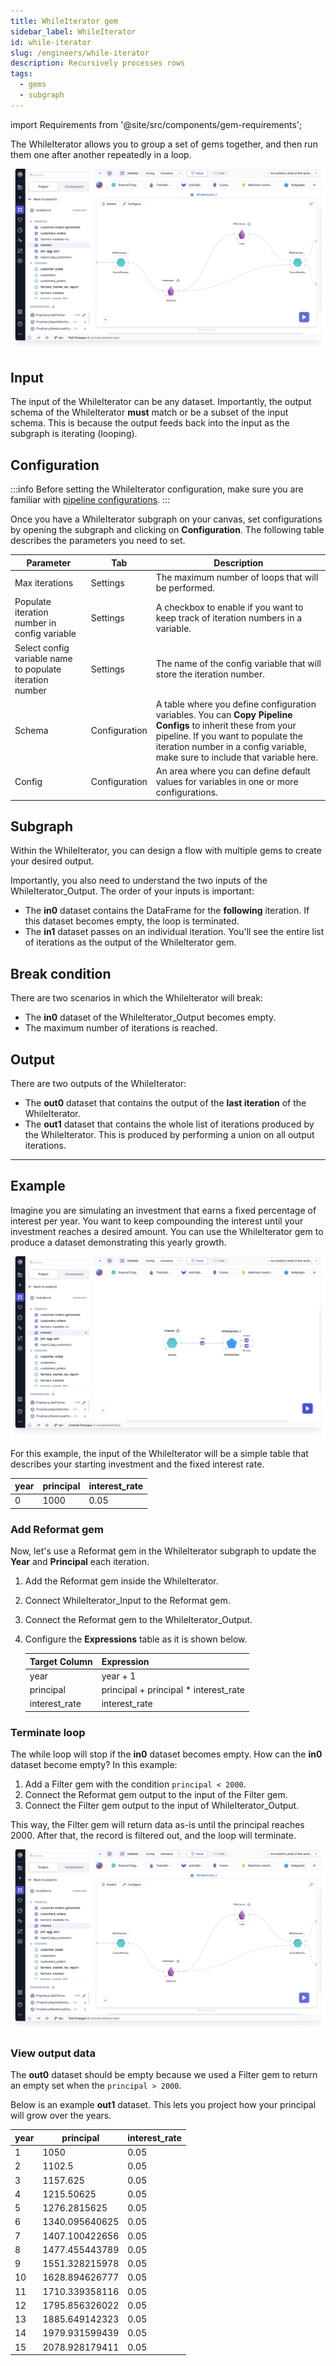 ```yaml
---
title: WhileIterator gem
sidebar_label: WhileIterator
id: while-iterator
slug: /engineers/while-iterator
description: Recursively processes rows
tags:
  - gems
  - subgraph
---
```


import Requirements from '@site/src/components/gem-requirements';

<Requirements
  python_package_name="ProphecySparkAlteryxPython"
  python_package_version="0.0.1"
  scala_package_name=""
  scala_package_version=""
  scala_lib=""
  python_lib=""
  uc_single="14.3+"
  uc_shared="14.3+"
  livy="Not Supported"
/>

The WhileIterator allows you to group a set of gems together, and then run them one after another repeatedly in a loop.

![WhileIterator](img/while-iterator.png)

## Input

The input of the WhileIterator can be any dataset. Importantly, the output schema of the WhileIterator **must** match or be a subset of the input schema. This is because the output feeds back into the input as the subgraph is iterating (looping).

## Configuration

:::info
Before setting the WhileIterator configuration, make sure you are familiar with [pipeline configurations](/engineers/configurations).
:::

Once you have a WhileIterator subgraph on your canvas, set configurations by opening the subgraph and clicking on **Configuration**. The following table describes the parameters you need to set.

| Parameter                                                | Tab           | Description                                                                                                                                                                                                                          |
| -------------------------------------------------------- | ------------- | ------------------------------------------------------------------------------------------------------------------------------------------------------------------------------------------------------------------------------------ |
| Max iterations                                           | Settings      | The maximum number of loops that will be performed.                                                                                                                                                                                  |
| Populate iteration number in config variable             | Settings      | A checkbox to enable if you want to keep track of iteration numbers in a variable.                                                                                                                                                   |
| Select config variable name to populate iteration number | Settings      | The name of the config variable that will store the iteration number.                                                                                                                                                                |
| Schema                                                   | Configuration | A table where you define configuration variables. You can **Copy Pipeline Configs** to inherit these from your pipeline. If you want to populate the iteration number in a config variable, make sure to include that variable here. |
| Config                                                   | Configuration | An area where you can define default values for variables in one or more configurations.                                                                                                                                             |

## Subgraph

Within the WhileIterator, you can design a flow with multiple gems to create your desired output.

Importantly, you also need to understand the two inputs of the WhileIterator_Output. The order of your inputs is important:

- The **in0** dataset contains the DataFrame for the **following** iteration. If this dataset becomes empty, the loop is terminated.
- The **in1** dataset passes on an individual iteration. You'll see the entire list of iterations as the output of the WhileIterator gem.

## Break condition

There are two scenarios in which the WhileIterator will break:

- The **in0** dataset of the WhileIterator_Output becomes empty.
- The maximum number of iterations is reached.

## Output

There are two outputs of the WhileIterator:

- The **out0** dataset that contains the output of the **last iteration** of the WhileIterator.
- The **out1** dataset that contains the whole list of iterations produced by the WhileIterator. This is produced by performing a union on all output iterations.

---

## Example

Imagine you are simulating an investment that earns a fixed percentage of interest per year. You want to keep compounding the interest until your investment reaches a desired amount. You can use the WhileIterator gem to produce a dataset demonstrating this yearly growth.

![WhileIterator](img/while-iterator-output.png)

For this example, the input of the WhileIterator will be a simple table that describes your starting investment and the fixed interest rate.

<div class="table-example">

| year | principal | interest_rate |
| ---- | --------- | ------------- |
| 0    | 1000      | 0.05          |

</div>

### Add Reformat gem

Now, let's use a Reformat gem in the WhileIterator subgraph to update the **Year** and **Principal** each iteration.

1. Add the Reformat gem inside the WhileIterator.
1. Connect WhileIterator_Input to the Reformat gem.
1. Connect the Reformat gem to the WhileIterator_Output.
1. Configure the **Expressions** table as it is shown below.

   | Target Column | Expression                             |
   | ------------- | -------------------------------------- |
   | year          | year + 1                               |
   | principal     | principal + principal \* interest_rate |
   | interest_rate | interest_rate                          |

### Terminate loop

The while loop will stop if the **in0** dataset becomes empty. How can the **in0** dataset become empty? In this example:

1. Add a Filter gem with the condition `principal < 2000`.
1. Connect the Reformat gem output to the input of the Filter gem.
1. Connect the Filter gem output to the input of WhileIterator_Output.

This way, the Filter gem will return data as-is until the principal reaches 2000. After that, the record is filtered out, and the loop will terminate.

![WhileIterator](img/while-iterator.png)

### View output data

The **out0** dataset should be empty because we used a Filter gem to return an empty set when the `principal > 2000`.

Below is an example **out1** dataset. This lets you project how your principal will grow over the years.

<div class="table-example">

| year | principal      | interest_rate |
| ---- | -------------- | ------------- |
| 1    | 1050           | 0.05          |
| 2    | 1102.5         | 0.05          |
| 3    | 1157.625       | 0.05          |
| 4    | 1215.50625     | 0.05          |
| 5    | 1276.2815625   | 0.05          |
| 6    | 1340.095640625 | 0.05          |
| 7    | 1407.100422656 | 0.05          |
| 8    | 1477.455443789 | 0.05          |
| 9    | 1551.328215978 | 0.05          |
| 10   | 1628.894626777 | 0.05          |
| 11   | 1710.339358116 | 0.05          |
| 12   | 1795.856326022 | 0.05          |
| 13   | 1885.649142323 | 0.05          |
| 14   | 1979.931599439 | 0.05          |
| 15   | 2078.928179411 | 0.05          |

</div>
